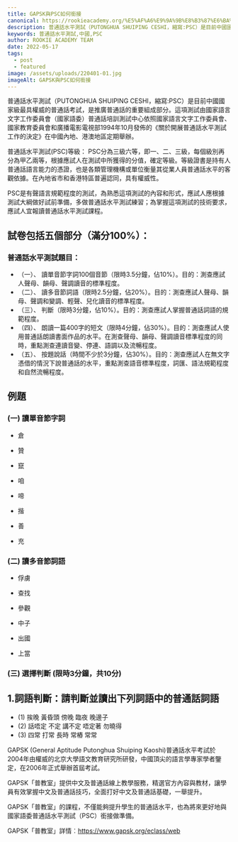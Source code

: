```yaml
---
title: GAPSK與PSC如何銜接
canonical: https://rookieacademy.org/%E5%AF%A6%E9%9A%9B%E8%B3%87%E6%BA%90/2022-05-17-gapsk%E8%88%87psc%E5%A6%82%E4%BD%95%E9%8A%9C%E6%8E%A5
description: 普通話水平測試（PUTONGHUA SHUIPING CESHI，縮寫:PSC）是目前中國國家級最具權威的普通話考試。幼、小、中學習階段究竟如何接上去考PSC試呢?
keywords: 普通話水平測試,中國,PSC
author: ROOKIE ACADEMY TEAM
date: 2022-05-17
tags:
  - post
  - featured
image: /assets/uploads/220401-01.jpg
imageAlt: GAPSK與PSC如何銜接
---
```


普通話水平測試（PUTONGHUA SHUIPING CESHI，縮寫:PSC）是目前中國國家級最具權威的普通話考試，是推廣普通話的重要組成部分。這項測試由國家語言文字工作委員會（國家語委）普通話培訓測試中心依照國家語言文字工作委員會、國家教育委員會和廣播電影電視部1994年10月發佈的《關於開展普通話水平測試工作的決定》在中國內地、港澳地區定期舉辦。

普通話水平測試(PSC)等級：
PSC分為三級六等，即一、二、三級，每個級別再分為甲乙兩等，根據應試人在測試中所獲得的分值，確定等級。等級證書是持有人普通話語言能力的憑證，也是各類管理機構或單位衡量其從業人員普通話水平的客觀依據。在內地省市和香港特區普遍認同，具有權威性。

PSC是有聲語言規範程度的測試，為熟悉這項測試的內容和形式，應試人應根據測試大綱做好試前準備，多做普通話水平測試練習；為掌握這項測試的技術要求，應試人宜報讀普通話水平測試課程。

## 試卷包括五個部分（滿分100%）：
### 普通話水平測試題目：
* （一）、 讀單音節字詞100個音節（限時3.5分鐘，佔10%）。目的：測查應試人聲母、韻母、聲調讀音的標準程度。
* （二）、 讀多音節詞語（限時2.5分鐘，佔20%）。目的：測查應試人聲母、韻母、聲調和變調、輕聲、兒化讀音的標準程度。
* （三）、 判斷（限時3分鐘，佔10%）。目的：測查應試人掌握普通話詞語的規範程度。
* （四）、 朗讀一篇400字的短文（限時4分鐘，佔30%）。目的：測查應試人使用普通話朗讀書面作品的水平。在測查聲母、韻母、聲調讀音標準程度的同時，重點測查連讀音變、停連、語調以及流暢程度。
* （五）、 按題說話（時間不少於3分鐘，佔30%）。目的：測查應試人在無文字憑借的情況下說普通話的水平，重點測查語音標準程度，詞匯、語法規範程度和自然流暢程度。

## 例題
### (一) 讀單音節字詞

* 倉

* 贊

* 竄

* 咱

* 啼

* 揩

* 善

* 充

### (二) 讀多音節詞語

* 俘虜

* 查找

* 參觀

* 中子

* 出國

* 上當

### (三) 選擇判斷 (限時3分鐘，共10分)

## 1.詞語判斷：請判斷並讀出下列詞語中的普通話詞語
* (1) 挨晚    黃昏頭    傍晚    臨夜    晚邊子
* (2) 話唔定    不定    講不定    唔定著    勿曉得
* (3) 四常    打常    長時    常樁    常常

 

GAPSK (General Aptitude Putonghua Shuiping Kaoshi)普通話水平考試於2004年由權威的北京大學語文教育研究所研發，中國頂尖的語言學專家學者鑒定，在2006年正式舉辦首屆考試。

GAPSK「普教室」提供中文及普通話線上教學服務，精選官方內容與教材，讓學員有效掌握中文及普通話技巧，全面打好中文及普通話基礎，一舉提升。

GAPSK「普教室」的課程，不僅能夠提升學生的普通話水平，也為將來更好地與國家語委普通話水平測試（PSC）銜接做準備。

GAPSK「普教室」詳情︰https://www.gapsk.org/eclass/web
